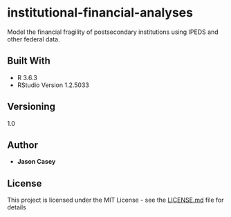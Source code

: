 # institutional-financial-analyses

Model the financial fragility of postsecondary institutions using IPEDS and other federal data.

## Built With

* R 3.6.3
* RStudio Version 1.2.5033

## Versioning

1.0

## Author

* **Jason Casey**

## License

This project is licensed under the MIT License - see the [LICENSE.md](LICENSE.md) file for details

